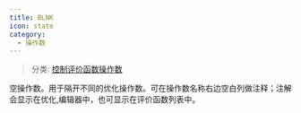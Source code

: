 ```yaml
---
title: BLNK
icon: state
category:
  - 操作数
---
```


> 分类: [控制评价函数操作数](/hb/operands/136/900/  "Zemax 操作数 控制评价函数操作数")

空操作数。用于隔开不同的优化操作数。可在操作数名称右边空白列做注释；注解会显示在优化,编辑器中，也可显示在评价函数列表中。